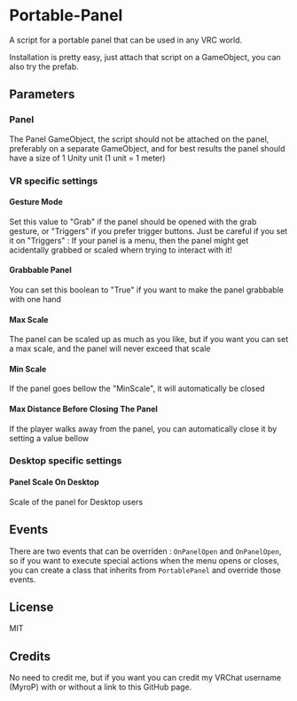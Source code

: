 # Portable-Panel
A script for a portable panel that can be used in any VRC world.

Installation is pretty easy, just attach that script on a GameObject, you can also try the prefab.

## Parameters

### Panel
The Panel GameObject, the script should not be attached on the panel, preferably on a separate GameObject, and for best results the panel should have a size of 1 Unity unit (1 unit = 1 meter)

### VR specific settings

#### Gesture Mode
Set this value to \"Grab\" if the panel should be opened with the grab gesture, or \"Triggers\" if you prefer trigger buttons.
Just be careful if you set it on "Triggers" : If your panel is a menu, then the panel might get acidentally grabbed or scaled whern trying to interact with it!

####  Grabbable Panel
You can set this boolean to \"True\" if you want to make the panel grabbable with one hand

#### Max Scale
The panel can be scaled up as much as you like, but if you want you can set a max scale, and the panel will never exceed that scale

#### Min Scale
If the panel goes bellow the \"MinScale\", it will automatically be closed

#### Max Distance Before Closing The Panel
If the player walks away from the panel, you can automatically close it by setting a value bellow

### Desktop specific settings

#### Panel Scale On Desktop
Scale of the panel for Desktop users

## Events 
There are two events that can be overriden : `OnPanelOpen` and `OnPanelOpen`, so if you want to execute special actions when the menu opens or closes, you can create a class that inherits from `PortablePanel` and override those events.

## License
MIT

## Credits
No need to credit me, but if you want you can credit my VRChat username (MyroP) with or without a link to this GitHub page.
		